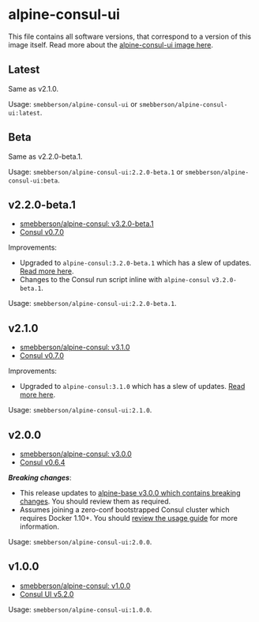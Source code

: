 # alpine-consul-ui

This file contains all software versions, that correspond to a version of this image itself. Read more about the [alpine-consul-ui image here][alpineconsului].

## Latest

Same as v2.1.0.

Usage: `smebberson/alpine-consul-ui` or `smebberson/alpine-consul-ui:latest`.

## Beta

Same as v2.2.0-beta.1.

Usage: `smebberson/alpine-consul-ui:2.2.0-beta.1` or `smebberson/alpine-consul-ui:beta`.

## v2.2.0-beta.1

- [smebberson/alpine-consul: v3.2.0-beta.1][smebbersonalpineconsul320beta1]
- [Consul v0.7.0][consului]

Improvements:

- Upgraded to `alpine-consul:3.2.0-beta.1` which has a slew of updates. [Read more here][smebbersonalpineconsul320beta1].
- Changes to the Consul run script inline with `alpine-consul` `v3.2.0-beta.1`.

Usage: `smebberson/alpine-consul-ui:2.2.0-beta.1`.

## v2.1.0

- [smebberson/alpine-consul: v3.1.0][smebbersonalpineconsul310]
- [Consul v0.7.0][consului]

Improvements:

- Upgraded to `alpine-consul:3.1.0` which has a slew of updates. [Read more here][smebbersonalpineconsul310].

Usage: `smebberson/alpine-consul-ui:2.1.0`.

## v2.0.0

- [smebberson/alpine-consul: v3.0.0][smebbersonalpineconsul300]
- [Consul v0.6.4][consului]

__*Breaking changes*__:

- This release updates to [alpine-base v3.0.0 which contains breaking changes](https://github.com/smebberson/docker-alpine/blob/master/alpine-base/VERSIONS.md#v300). You should review them as required.
- Assumes joining a zero-conf bootstrapped Consul cluster which requires Docker 1.10+. You should [review the usage guide](https://github.com/smebberson/docker-alpine/tree/master/alpine-consul#usage) for more information.

Usage: `smebberson/alpine-consul-ui:2.0.0`.

## v1.0.0

- [smebberson/alpine-consul: v1.0.0][smebbersonalpineconsul100]
- [Consul UI v5.2.0][consului]

Usage: `smebberson/alpine-consul-ui:1.0.0`.

[consului]: https://demo.consul.io/ui/
[alpineconsului]: https://github.com/smebberson/docker-alpine/tree/master/alpine-consul-ui
[smebbersonalpineconsul320beta1]: https://github.com/smebberson/docker-alpine/tree/alpine-consul-v3.2.0-beta.1/alpine-consul
[smebbersonalpineconsul310]: https://github.com/smebberson/docker-alpine/tree/alpine-consul-v3.1.0/alpine-consul
[smebbersonalpineconsul300]: https://github.com/smebberson/docker-alpine/tree/alpine-consul-v3.0.0/alpine-consul
[smebbersonalpineconsul100]: https://github.com/smebberson/docker-alpine/tree/alpine-consul-v1.0.0/alpine-consul
